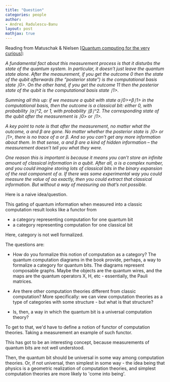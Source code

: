 ```yaml
---
title: "Question"
categories: people
author:
- Andrei Radulescu-Banu
layout: post
mathjax: true
---
```


Reading from Matuschak & Nielsen [[Quantum computing for the very curious](https://quantum.country/qcvc)]:

_A fundamental fact about this measurement process is that it disturbs the state of the quantum system. In particular, it doesn’t just leave the quantum state alone. After the measurement, if you get the outcome 0 then the state of the qubit afterwards (the “posterior state”) is the computational basis state ∣0>. On the other hand, if you get the outcome 11 then the posterior state of the qubit is the computational basis state ∣1>._

_Summing all this up: if we measure a qubit with state α∣0>+β∣1> in the computational basis, then the outcome is a classical bit: either 0, with probability ∣α∣^2, or 1, with probability ∣β∣^2. The corresponding state of the qubit after the measurement is ∣0> or ∣1>._

_A key point to note is that after the measurement, no matter what the outcome, α and β are gone. No matter whether the posterior state is ∣0> or ∣1>, there is no trace of α or β. And so you can’t get any more information about them. In that sense, α and β are a kind of hidden information – the measurement doesn’t tell you what they were._

_One reason this is important is because it means you can’t store an infinite amount of classical information in a qubit. After all, α is a complex number, and you could imagine storing lots of classical bits in the binary expansion of the real component of α. If there was some experimental way you could measure the value of αα exactly, then you could extract that classical information. But without a way of measuring αα that’s not possible._

Here is a naive idea/question.

This gating of quantum information when measured into a classic computation result looks like a functor from
- a category representing computation for one quantum bit
- a category representing computation for one classical bit

Here, category is not well formalized.

The questions are:
- How do you formalize this notion of computation as a category? The quantum computation diagrams in the book provide, perhaps, a way to formalize a category for quantum bits. The diagrams represent composable graphs. Maybe the objects are the quantum wires, and the maps are the quantum operators X, H, etc - essentially, the Pauli matrices.

- Are there other computation theories different from classic computation? More specifically: we can view computation theories as a type of categories with some structure - but what is that structure?

- Is, then, a way in which the quantum bit is a universal computation theory?

To get to that, we'd have to define a notion of functor of computation theories. Taking a measurement an example of such functor.

This has got to be an interesting concept, because measurements of quantum bits are not well understood.

Then, the quantum bit should be universal in some way among computation theories. Or, if not universal, then simplest in some way - the idea being that physics is a geometric realization of computation theories, and simplest computation theories are more likely to 'come into being'.
